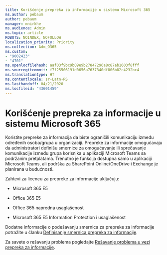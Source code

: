 ```yaml
---
title: Korišćenje prepreka za informacije u sistemu Microsoft 365
ms.author: pebaum
author: pebaum
manager: mnirkhe
ms.audience: Admin
ms.topic: article
ROBOTS: NOINDEX, NOFOLLOW
localization_priority: Priority
ms.collection: Adm_O365
ms.custom:
- "9002423"
- "4701"
ms.openlocfilehash: aaf03f9bc9b09e9b27847296a8c87ab1603f8fff
ms.sourcegitcommit: f7f25506191d0656a7637340df806b82c4232bc4
ms.translationtype: HT
ms.contentlocale: sr-Latn-RS
ms.lasthandoff: 04/21/2020
ms.locfileid: "43601459"
---
```

# <a name="using-information-barriers-in-microsoft-365"></a>Korišćenje prepreka za informacije u sistemu Microsoft 365

Koristite prepreke za informacija da biste ograničili komunikaciju između određenih osoba/grupa u organizaciji. Prepreke za informacije omogućavaju da administratori definišu smernice za omogućavanje ili sprečavanje komunikacije između grupa korisnika u aplikaciji Microsoft Teams sa podržanim pretplatama.  Trenutno je funkcija dostupna samo u aplikaciji Microsoft Teams, ali podrška za SharePoint Online/OneDrive i Exchange je planirana u budućnosti.

Zahtevi za licencu za prepreke za informacije uključuju:

- Microsoft 365 E5

- Office 365 E5

- Office 365 napredna usaglašenost

- Microsoft 365 E5 Information Protection i usaglašenost

Dodatne informacije o podešavanju smernica za prepreke za informacije potražite u članku [Definisanje smernica prepreka za informacije](https://docs.microsoft.com/microsoft-365/compliance/information-barriers-policies).

Za savete o rešavanju problema pogledajte [Rešavanje problema u vezi prepreka za informacije](https://docs.microsoft.com/microsoft-365/compliance/information-barriers-troubleshooting).
